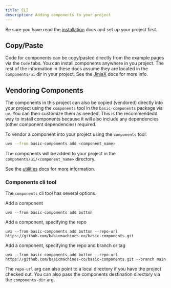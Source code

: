 ```yaml
---
title: CLI
description: Adding components to your project
---
```


<Prose>

Be sure you have read the [installation](/docs/installation) docs and set up your project first. 

## Copy/Paste

Code for components can be copy/pasted directly from the example pages via the `Code` tabs. You can install components
anywhere in you project. The rest of the information in these docs assume they are located in the `components/ui` dir in
your project. See the [JinjaX](/docs/utilities#jinjax) docs for more info. 

## Vendoring Components

The components in this project can also be copied (vendored) directly into your project using the `components` tool 
in the `basic-components` package via `uv`. You can then customize them as needed. This is the recommendedd way to 
install components because it will also include any dependencies (other component dependencies) required.

To vendor a component into your project using the `components` tool:

```bash
uvx --from basic-components add <component_name> 
```

The components will be added to your project in the `components/ui/<component_name>` directory. 

See the [utilities](/docs/utilities) docs for more information. 

### Components cli tool

The `components` cli tool has several options. 

Add a component
```
uvx --from basic-components add button
```

Add a component, specifying the repo
```
uvx --from basic-components add button --repo-url https://github.com/basicmachines-co/basic-components.git
```

Add a component, specifying the repo and branch or tag
```
uvx --from basic-components add button --repo-url https://github.com/basicmachines-co/basic-components.git --branch main
```

The `repo-url` arg can also point to a local directory if you have the project checked out. You can also pass the components 
destination directory via the `components-dir` arg.

</Prose>
